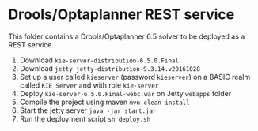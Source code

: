 # Drools/Optaplanner REST service

This folder contains a Drools/Optaplanner 6.5 solver to be deployed as a REST service.

1. Download ``kie-server-distribution-6.5.0.Final``
2. Download ``jetty jetty-distribution-9.3.14.v20161028`` 
3. Set up a user called ``kieserver`` (password ``kieserver``) on a BASIC realm called ``KIE Server`` and with role ``kie-server``
4. Deploy ``kie-server-6.5.0.Final-webc.war`` on Jetty ``webapps`` folder
5. Compile the project using maven ``mvn clean install``
6. Start the jetty server ``java -jar start.jar``
7. Run the deployment script ``sh deploy.sh``